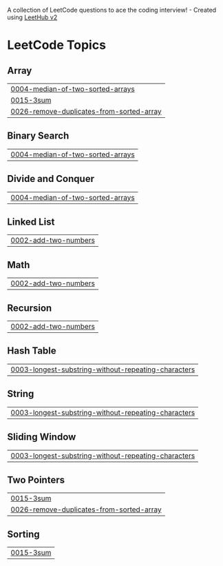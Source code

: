 A collection of LeetCode questions to ace the coding interview! - Created using [LeetHub v2](https://github.com/arunbhardwaj/LeetHub-2.0)
<!---LeetCode Topics Start-->
# LeetCode Topics
## Array
|  |
| ------- |
| [0004-median-of-two-sorted-arrays](https://github.com/Shahzadkhalid00/leetCode/tree/master/0004-median-of-two-sorted-arrays) |
| [0015-3sum](https://github.com/Shahzadkhalid00/leetCode/tree/master/0015-3sum) |
| [0026-remove-duplicates-from-sorted-array](https://github.com/Shahzadkhalid00/leetCode/tree/master/0026-remove-duplicates-from-sorted-array) |
## Binary Search
|  |
| ------- |
| [0004-median-of-two-sorted-arrays](https://github.com/Shahzadkhalid00/leetCode/tree/master/0004-median-of-two-sorted-arrays) |
## Divide and Conquer
|  |
| ------- |
| [0004-median-of-two-sorted-arrays](https://github.com/Shahzadkhalid00/leetCode/tree/master/0004-median-of-two-sorted-arrays) |
## Linked List
|  |
| ------- |
| [0002-add-two-numbers](https://github.com/Shahzadkhalid00/leetCode/tree/master/0002-add-two-numbers) |
## Math
|  |
| ------- |
| [0002-add-two-numbers](https://github.com/Shahzadkhalid00/leetCode/tree/master/0002-add-two-numbers) |
## Recursion
|  |
| ------- |
| [0002-add-two-numbers](https://github.com/Shahzadkhalid00/leetCode/tree/master/0002-add-two-numbers) |
## Hash Table
|  |
| ------- |
| [0003-longest-substring-without-repeating-characters](https://github.com/Shahzadkhalid00/leetCode/tree/master/0003-longest-substring-without-repeating-characters) |
## String
|  |
| ------- |
| [0003-longest-substring-without-repeating-characters](https://github.com/Shahzadkhalid00/leetCode/tree/master/0003-longest-substring-without-repeating-characters) |
## Sliding Window
|  |
| ------- |
| [0003-longest-substring-without-repeating-characters](https://github.com/Shahzadkhalid00/leetCode/tree/master/0003-longest-substring-without-repeating-characters) |
## Two Pointers
|  |
| ------- |
| [0015-3sum](https://github.com/Shahzadkhalid00/leetCode/tree/master/0015-3sum) |
| [0026-remove-duplicates-from-sorted-array](https://github.com/Shahzadkhalid00/leetCode/tree/master/0026-remove-duplicates-from-sorted-array) |
## Sorting
|  |
| ------- |
| [0015-3sum](https://github.com/Shahzadkhalid00/leetCode/tree/master/0015-3sum) |
<!---LeetCode Topics End-->